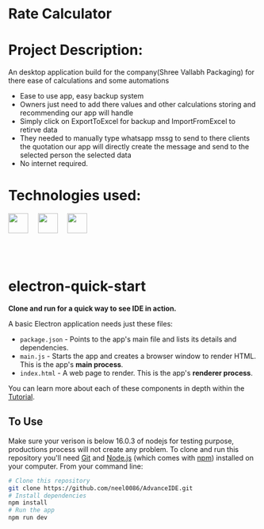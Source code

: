 # Rate Calculator

# Project Description: 
An desktop application build for the company(Shree Vallabh Packaging) for there ease of calculations and some automations

- Ease to use app, easy backup system
- Owners just need to add there values and other calculations storing and recommending our app will handle
- Simply click on ExportToExcel for backup and ImportFromExcel to retirve data
- They needed to manually type whatsapp mssg to send to there clients the quotation our app will directly create the message and send to the selected person the selected data
- No internet required.

# Technologies used:
<p>
  <img src="https://user-images.githubusercontent.com/83919508/168467400-298dd827-0c7c-403a-974f-b652a5f1dd27.png" width="40px" height="40px"></img>
  &nbsp;&nbsp;&nbsp;
  <img src="https://user-images.githubusercontent.com/83919508/168467435-41d873f4-8d98-446b-a81b-8deab869361b.png" width="40px" height="40px"></img>
  &nbsp;&nbsp;&nbsp;
  <img src="https://user-images.githubusercontent.com/83919508/210067047-9458a360-f60b-43ac-a284-1b636866d7c9.png" width="40px" height="40px"></img>

</p>

<br><br>
# electron-quick-start

**Clone and run for a quick way to see IDE in action.**

A basic Electron application needs just these files:

- `package.json` - Points to the app's main file and lists its details and dependencies.
- `main.js` - Starts the app and creates a browser window to render HTML. This is the app's **main process**.
- `index.html` - A web page to render. This is the app's **renderer process**.

You can learn more about each of these components in depth within the [Tutorial](https://electronjs.org/docs/latest/tutorial/tutorial-prerequisites).

## To Use
Make sure your verison is below 16.0.3 of nodejs for testing purpose, productions process will not create any problem.
To clone and run this repository you'll need [Git](https://git-scm.com) and [Node.js](https://nodejs.org/en/download/) (which comes with [npm](http://npmjs.com)) installed on your computer. From your command line:

```bash
# Clone this repository
git clone https://github.com/neel0086/AdvanceIDE.git
# Install dependencies
npm install
# Run the app
npm run dev
```
